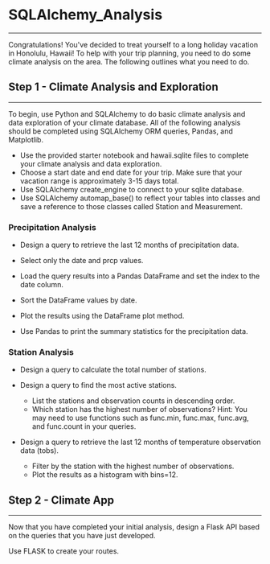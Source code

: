 # SQLAlchemy_Analysis
------------------------

Congratulations! You've decided to treat yourself to a long holiday vacation in Honolulu, Hawaii! To help with your trip planning, you need to do some climate analysis on the area. The following outlines what you need to do.


## Step 1 - Climate Analysis and Exploration
-----------------------------------------
To begin, use Python and SQLAlchemy to do basic climate analysis and data exploration of your climate database. All of the following analysis should be completed using SQLAlchemy ORM queries, Pandas, and Matplotlib.


* Use the provided starter notebook and hawaii.sqlite files to complete your climate analysis and data exploration.
* Choose a start date and end date for your trip. Make sure that your vacation range is approximately 3-15 days total.
* Use SQLAlchemy create_engine to connect to your sqlite database.
* Use SQLAlchemy automap_base() to reflect your tables into classes and save a reference to those classes called Station and Measurement.


### Precipitation Analysis

* Design a query to retrieve the last 12 months of precipitation data.
* Select only the date and prcp values.
* Load the query results into a Pandas DataFrame and set the index to the date column.
* Sort the DataFrame values by date.
* Plot the results using the DataFrame plot method.

* Use Pandas to print the summary statistics for the precipitation data.

### Station Analysis
* Design a query to calculate the total number of stations.

* Design a query to find the most active stations.

    * List the stations and observation counts in descending order.
    *   Which station has the highest number of observations?
    Hint: You may need to use functions such as func.min, func.max, func.avg, and func.count in your queries.



* Design a query to retrieve the last 12 months of temperature observation data (tobs).


    * Filter by the station with the highest number of observations.
    * Plot the results as a histogram with bins=12.

## Step 2 - Climate App
-----------------------------
Now that you have completed your initial analysis, design a Flask API based on the queries that you have just developed.


Use FLASK to create your routes.